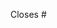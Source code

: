 <!--
    Before submitting a Pull Request, please ensure you have signed the CLA using this GitHub App:
    https://cla-assistant.io/renovateapp/renovate

    Please ensure `Allow edits from maintainers.` checkbox is checked
-->

<!-- Replace this text with a description of what this PR fixes or adds -->

Closes # <!-- Ideally each PR should be closing an open issue -->
